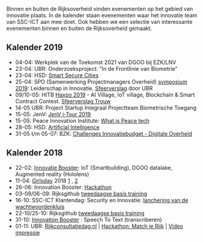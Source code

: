 Binnen en buiten de Rijksoverheid vinden evenementen op het gebied van innovatie plaats.
In de kalender staan evenementen waar het innovatie team van SSC-ICT aan mee doet. Ook hebben we een selectie van interessante evenementen binnen en buiten de Rijksoverheid gemaakt.

## Kalender 2019
* 04-04: Werkplek van de Toekomst 2021 van DGOO bij EZK/LNV
* 23-04: UBR: Onderzoeksproject: "In de Frontlinie van Biometrie"
* 23-04: HSD: [Smart Secure Cities](https://www.thehaguesecuritydelta.com/events/event/2054-hsd-cafe-smart-secure-cities-2019-04-23)
* 25-04: SPO (Samenwerking Projectmanagers Overheid) [symposium 2019](spo-symposium-2019-leiderschap-in-innovatie): Leiderschap in Innovatie. [Sfeerverslag](https://www.i-interimrijk.nl/actueel/nieuws/2019/05/02/eerste-spo-symposium-een-groot-succes) door UBR
* 09/10-05: HITB [Haxpo 2019](https://haxpo.nl/) - AI Village, IoT village, Blockchain & Smart Contract Contest. [Sfeerverslag Trouw](https://www.trouw.nl/home/na-tien-jaar-weten-hackers-ook-hoe-ze-moeten-polderen~a3fd6c27/)
* 14-05 UBR: Project Startup Integraal Projectteam Biometrische Toegang
* 15-05: JenV: [JenV i-Tour 2019](https://itour2019.minjenv-events.nl/)
* 15-05: Peace Innovation Institute: [What is Peace tech](https://www.meetup.com/Peace-Innovation-Den-Haag/events/261067404/)
* 28-05: HSD: [Artificial Intelligence](https://www.thehaguesecuritydelta.com/events/event/2024-hsd-cafe-artificial-intelligence-2019-05-28)
* 31-05 t/m 05-07: BZK: [Challenges Innovatiebudget - Digitale Overheid](https://www.digitaleoverheid.nl/overzicht-van-alle-onderwerpen/innovatie/innovatiebudget/challenges/)

## Kalender 2018
* 22-02: [Innovatie Booster](https://www.ssc-ictspecials.nl/ictactueel/2018/02/innovatiebooster-van-een-abstract-idee-naar-een-prototype): IoT (Smartbuilding), DGOO datalake, Augmented reality (Hololens)
* 11-04: [Girlsday](https://www.vhto.nl/projecten/girlsday/over-girlsday/girlsday-2018/deelnemers-girlsday-2018/) 2018 [1](https://twitter.com/0xDUDE/status/984324025978630144) , [2](https://twitter.com/0xDUDE/status/984366508657823745)
* 26-06: Innovation Booster: [Hackathon](https://www.ssc-ict.nl/actueel/nieuws/2018/codes-ontwikkelen.aspx)
* 03-09/06-09: Rijksgithub [tweedaagse basis training](https://github.com/githubschool/Sept-5)
* 16-10: SSC-ICT Klantendag: Security en Innovatie: [lanchering van de wachtwoordenkluis](https://www.ssc-ict.nl/keepass/)
* 22-10/25-10: Rijksgithub [tweedaagse basis training](https://www.pleio.nl/events/event/view/59566151/rijksgithub-tweedaagse-github-basis-training)
* 31-10: [Innovation Booster](https://www.pleio.nl/events/event/view/59611211/innovatie-booster-bij-ssc-ict) : Speech To Text (transcriberen)
* 01-11: UBR: [Rijkconsultatiedag.nl](https://rijksgithub.nl/BZK-UBR/sp_rcd) | [Hackathon: Match je Rijk](https://github.com/vgevers/matchjerijk.nl/tree/master/RCD-hackathon) | [Video impressie](https://www.youtube.com/watch?v=81hzdgz1lrw&t=44s)
